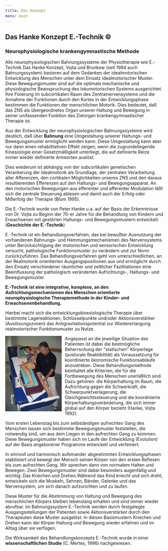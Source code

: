 ```yaml
---
title: Das Konzept
menu: main
---
```

## Das Hanke Konzept E.-Technik &copy;
###  Neurophysiologische krankengymnastische Methode

Alle neurophysiologischen Bahnungssysteme der Physiotherapie wie E.-Technik Das Hanke Konzept, Vojta und Brunkow (seit 1994 auch Bahnungssystem) basieren auf dem Gedanken der idealmotorischen Entwicklung des Menschen unter dem Einsatz idealmotorischer Muster. Diese Bewegungsmuster sind auf die optimale mechanische und physiologische Beanspruchung des lokomotorischen Systems ausgerichtet. Ihre Fixierung im subcortikalen Raum des Zentralnervensystems und die Annahme der Funktionen durch den Kortex in der Entwicklungsphase bestimmen die Funktionen der menschlichen Motorik. Dies bedeutet, daß das ZNS als übergeordnetes Organ unserer Haltung und Bewegung in seiner umfassenden Funktion das Zielorgan krankengymnastischer Therapie ist.

Aus der Entwicklung der neurophysiologischen Bahnungssysteme wird deutlich, daß über **Bahnung** eine Umgestaltung unserer Haltungs- und Bewegungsmuster ermöglicht werden kann. Diese Umgestaltung kann aber nur dann einen rehabilitativen Effekt zeigen, wenn die zugrundeliegende Kinesiologie einer Gesetzmäßigkeit unterliegt, die auf definierte Reize immer wieder definierte Antworten auslöst.

Dies wiederum ist abhängig von der subcortikalen genetischen Verankerung der Idealmotorik als Grundlage, der zentralen Verarbeitung aller Afferenzen, den cortikalen Möglichkeiten unseres ZNS und den daraus resultierenden Efferenzen auf den Haltungs- und Bewegungsapparat. An den motorischen Bewegungen aus efferenter und afferenter Modulation läßt sich die zentrale Steuerung ablesen und damit auch der Erfolg oder Mißerfolg der Therapie (Blum 1995).

Die E.-Technik wurde von Peter Hanke  u.a. auf der Basis der Erkenntnisse von Dr. Vojta zu Beginn der 70-er Jahre für die Behandlung von Kindern und Erwachsenen mit gestörten Haltungs- und Bewegungsmustern entwickelt. (**Geschichte der E.-Technik**)

E.-Technik ist ein Behandlungsverfahren, das bei bewußter Ausnutzung der vorhandenen Bahnungs- und Hemmungsmechanismen des Nervensystems unter Berücksichtigung der motorischen und sensorischen Entwicklung versucht, pathologische Funktionsmuster zu verändern und zur Norm zurückzuführen. Das Behandlungsverfahren geht von unterschiedlichen, an der Realmotorik orientierten Ausgangspositionen aus und ermöglicht durch den Einsatz verschiedener räumlicher und zeitlicher Fazilitationen eine Beeinflussung der pathologisch veränderten Aufrichtungs-, Haltungs- und Bewegungsmuster.

**E.-Technik ist eine integrative, komplexe, an den Aufrichtungsmechanismen des Menschen orientierte neurophysiologische Therapiemethode in der Kinder- und Erwachsenenbehandlung.**

Hierbei macht sich die entwicklungskinesiologische Therapie über bestimmte Lagereaktionen, Schlüsselpunkte und/oder Aktionsverstärker (Auslösungszonen) das Antigravitationspotential zur Wiedererlangung realmotorischer Funktionsmuster zu Nutze.

<!--![Drehen](/images/uploads/2_Phase_Drehen_getiltet15_prozent.JPG "Phase 2 - Drehen getiltet") -->
<img src="/images/uploads/2_Phase_Drehen_getiltet15_prozent.JPG"
     alt="Drehen"
     style="float: left; margin-right: 10px;" />
Angepasst an die jeweilige Situation des Patienten ist dabei die bestmögliche Beherrschung der "statischen" Körperlage (posturale Reaktibilität) als Voraussetzung für koordinierte ökonomische Funktionsabläufe anzustreben. Diese Behandlungsmethode beinhaltet alle Kriterien, die für die Fortbewegung des Menschen unerläßlich sind. Dazu gehören: die Körperhaltung im Raum, die Aufrichtung gegen die Schwerkraft, die Schwerpunktverlagerung, die Gleichgewichtssteuerung und die koordinierte Körperhaltungsveränderung, die sich immer global auf den Körper bezieht (Hanke, Vojta 1992).

Vom ersten Lebenstag bis zum selbständigen aufrechten Gang des Menschen lassen sich bestimmte Bewegungsmuster feststellen, die notwendig sind, um aus dem Liegen in den aufrechten Gang zu kommen. Diese Bewegungsmuster haben sich im Laufe der Entwicklung (Evolution) auf der Basis angeborener Programme entwickelt und verfeinert.

 In sinnvoll und harmonisch aufeinander abgestimmten Entwicklungsphasen stabilisiert und bewegt der Mensch seinen Körper von den ersten Reflexen bis zum aufrechten Gang. Wir sprechen dann von normalem Halten und Bewegen. Zwei Bewegungsmuster sind dabei besonders augenfällig und wichtig: Das Kriechen und Drehen.Während das Kind kriecht und sich dreht, entwickeln sich die Muskeln, Sehnen, Bänder, Gelenke und das Nervensystem, um sich danach aufzurichten und zu laufen.

Diese Muster für die Abstimmung  von Haltung und Bewegung des menschlichen Körpers bleiben lebenslang erhalten und sind immer wieder abrufbar. Im Bahnungssystem E.-Technik werden durch festgelegte Ausgangsstellungen der Patienten sowie Aktionsverstärker durch den Therapeuten diese Muster ausgelöst. In diesen Basismustern Kriechen und Drehen kann der Körper Haltung und Bewegung wieder erfahren und im Alltag über sie verfügen.

 Die Wirksamkeit des Behandlungskonzepts E.-Technik wurde in einer **wissenschaftlichen Studie** (C. Mertes, 1996) nachgewiesen.